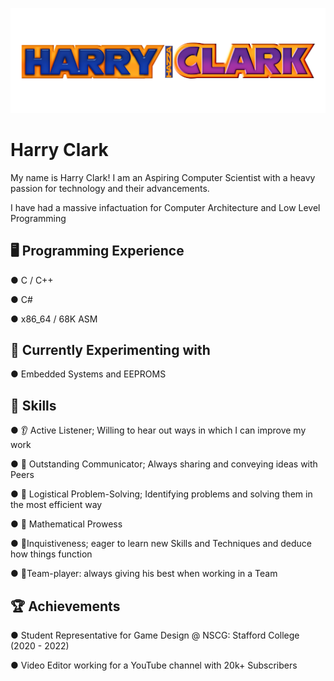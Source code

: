 ![](images/hazzalogo.png)

# Harry Clark

My name is Harry Clark!
I am an Aspiring Computer Scientist with a heavy passion for technology and their advancements.

I have had a massive infactuation for Computer Architecture and Low Level Programming

## 🖥️ Programming Experience
● C / C++

● C#

● x86_64 / 68K ASM

## 🧬 Currently Experimenting with

● Embedded Systems and EEPROMS

## 🔧 Skills

● 👂 Active Listener; Willing to hear out ways in which I can improve my work

● 💬 Outstanding Communicator; Always sharing and conveying ideas with Peers

● 🧩 Logistical Problem-Solving; Identifying problems and solving them in the most efficient way

● 📘 Mathematical Prowess

● 🧠Inquistiveness; eager to learn new Skills and Techniques and deduce how things function

● 👥Team-player: always giving his best when working in a Team

## 🏆 Achievements

● Student Representative for Game Design @ NSCG: Stafford College (2020 - 2022)

● Video Editor working for a YouTube channel with 20k+ Subscribers

